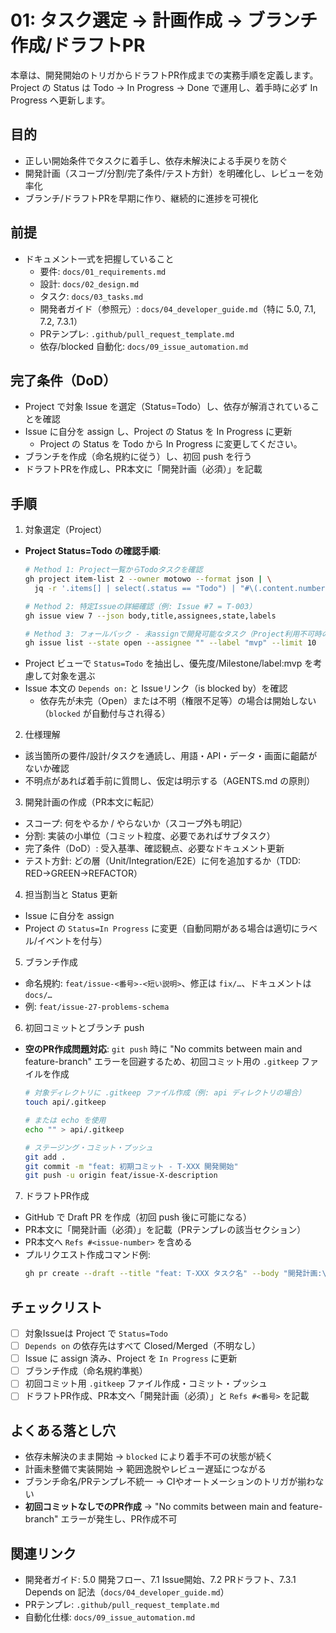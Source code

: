 # 01: タスク選定 → 計画作成 → ブランチ作成/ドラフトPR

本章は、開発開始のトリガからドラフトPR作成までの実務手順を定義します。Project の Status は Todo → In Progress → Done で運用し、着手時に必ず In Progress へ更新します。

## 目的
- 正しい開始条件でタスクに着手し、依存未解決による手戻りを防ぐ
- 開発計画（スコープ/分割/完了条件/テスト方針）を明確化し、レビューを効率化
- ブランチ/ドラフトPRを早期に作り、継続的に進捗を可視化

## 前提
- ドキュメント一式を把握していること
  - 要件: `docs/01_requirements.md`
  - 設計: `docs/02_design.md`
  - タスク: `docs/03_tasks.md`
  - 開発者ガイド（参照元）: `docs/04_developer_guide.md`（特に 5.0, 7.1, 7.2, 7.3.1）
  - PRテンプレ: `.github/pull_request_template.md`
  - 依存/blocked 自動化: `docs/09_issue_automation.md`

## 完了条件（DoD）
- Project で対象 Issue を選定（Status=Todo）し、依存が解消されていることを確認
- Issue に自分を assign し、Project の Status を In Progress に更新
  - Project の Status を Todo から In Progress に変更してください。
- ブランチを作成（命名規約に従う）し、初回 push を行う
- ドラフトPRを作成し、PR本文に「開発計画（必須）」を記載

## 手順
1) 対象選定（Project）
- **Project Status=Todo の確認手順**:
  ```bash
  # Method 1: Project一覧からTodoタスクを確認
  gh project item-list 2 --owner motowo --format json | \
    jq -r '.items[] | select(.status == "Todo") | "#\(.content.number)\t\(.content.title)"'
  
  # Method 2: 特定Issueの詳細確認（例: Issue #7 = T-003）
  gh issue view 7 --json body,title,assignees,state,labels
  
  # Method 3: フォールバック - 未assignで開発可能なタスク（Project利用不可時のみ）
  gh issue list --state open --assignee "" --label "mvp" --limit 10
  ```
- Project ビューで `Status=Todo` を抽出し、優先度/Milestone/label:mvp を考慮して対象を選ぶ
- Issue 本文の `Depends on:` と Issueリンク（is blocked by）を確認
  - 依存先が未完（Open）または不明（権限不足等）の場合は開始しない（`blocked` が自動付与され得る）

2) 仕様理解
- 該当箇所の要件/設計/タスクを通読し、用語・API・データ・画面に齟齬がないか確認
- 不明点があれば着手前に質問し、仮定は明示する（AGENTS.md の原則）

3) 開発計画の作成（PR本文に転記）
- スコープ: 何をやるか / やらないか（スコープ外も明記）
- 分割: 実装の小単位（コミット粒度、必要であればサブタスク）
- 完了条件（DoD）: 受入基準、確認観点、必要なドキュメント更新
- テスト方針: どの層（Unit/Integration/E2E）に何を追加するか（TDD: RED→GREEN→REFACTOR）

4) 担当割当と Status 更新
- Issue に自分を assign
- Project の `Status=In Progress` に変更（自動同期がある場合は適切にラベル/イベントを付与）

5) ブランチ作成
- 命名規約: `feat/issue-<番号>-<短い説明>`、修正は `fix/…`、ドキュメントは `docs/…`
- 例: `feat/issue-27-problems-schema`

6) 初回コミットとブランチ push
- **空のPR作成問題対応**: `git push` 時に "No commits between main and feature-branch" エラーを回避するため、初回コミット用の `.gitkeep` ファイルを作成
  ```bash
  # 対象ディレクトリに .gitkeep ファイル作成（例: api ディレクトリの場合）
  touch api/.gitkeep
  
  # または echo を使用
  echo "" > api/.gitkeep
  
  # ステージング・コミット・プッシュ
  git add .
  git commit -m "feat: 初期コミット - T-XXX 開発開始"
  git push -u origin feat/issue-X-description
  ```

7) ドラフトPR作成
- GitHub で Draft PR を作成（初回 push 後に可能になる）
- PR本文に「開発計画（必須）」を記載（PRテンプレの該当セクション）
- PR本文へ `Refs #<issue-number>` を含める
- プルリクエスト作成コマンド例:
  ```bash
  gh pr create --draft --title "feat: T-XXX タスク名" --body "開発計画:\n- 実装内容\n\nRefs #XXX"
  ```

## チェックリスト
- [ ] 対象Issueは Project で `Status=Todo`
- [ ] `Depends on` の依存先はすべて Closed/Merged（不明なし）
- [ ] Issue に assign 済み、Project を `In Progress` に更新
- [ ] ブランチ作成（命名規約準拠）
- [ ] 初回コミット用 `.gitkeep` ファイル作成・コミット・プッシュ
- [ ] ドラフトPR作成、PR本文へ「開発計画（必須）」と `Refs #<番号>` を記載

## よくある落とし穴
- 依存未解決のまま開始 → `blocked` により着手不可の状態が続く
- 計画未整備で実装開始 → 範囲逸脱やレビュー遅延につながる
- ブランチ命名/PRテンプレ不統一 → CIやオートメーションのトリガが揃わない
- **初回コミットなしでのPR作成** → "No commits between main and feature-branch" エラーが発生し、PR作成不可

## 関連リンク
- 開発者ガイド: 5.0 開発フロー、7.1 Issue開始、7.2 PRドラフト、7.3.1 Depends on 記法（`docs/04_developer_guide.md`）
- PRテンプレ: `.github/pull_request_template.md`
- 自動化仕様: `docs/09_issue_automation.md`
